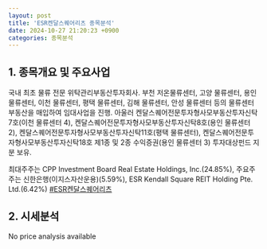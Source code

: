 ```yaml
---
layout: post
title: 'ESR켄달스퀘어리츠 종목분석'
date: 2024-10-27 21:20:23 +0900
categories: 종목분석
---
```


## 1. 종목개요 및 주요사업

국내 최초 물류 전문 위탁관리부동산투자회사. 부천 저온물류센터, 고양 물류센터, 용인 물류센터, 이천 물류센터, 평택 물류센터, 김해 물류센터, 안성 물류센터 등의 물류센터 부동산을 매입하여 임대사업을 진행. 아울러 켄달스퀘어전문투자형사모부동산투자신탁7호(이천 물류센터 4), 켄달스퀘어전문투자형사모부동산투자신탁8호(용인 물류센터 2), 켄달스퀘어전문투자형사모부동산투자신탁11호(평택 물류센터), 켄달스퀘어전문투자형사모부동산투자신탁18호 제1종 및 2종 수익증권(용인 물류센터 3) 투자대상펀드 지분 보유.

최대주주는 CPP Investment Board Real Estate Holdings, Inc.(24.85%), 주요주주는 신한은행(이지스자산운용)(5.59%), ESR Kendall Square REIT Holding Pte. Ltd.(6.42%)
[#ESR켄달스퀘어리츠](#)

## 2. 시세분석

No price analysis available

